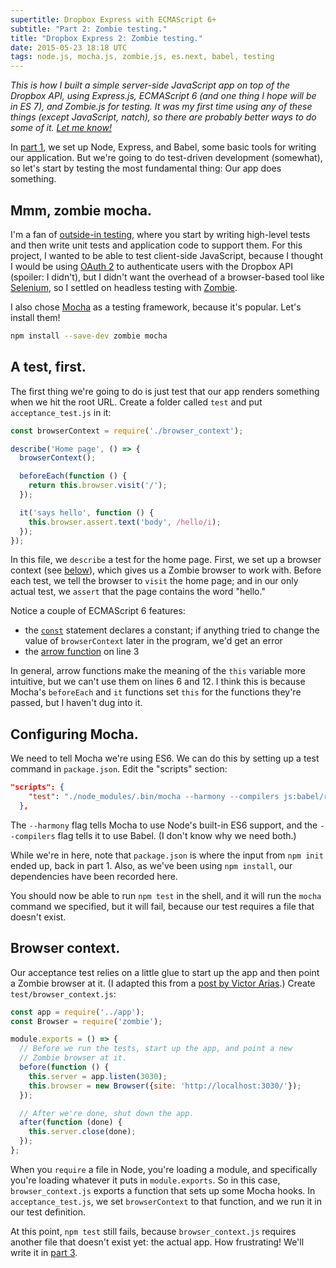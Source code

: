 ```yaml
---
supertitle: Dropbox Express with ECMAScript 6+
subtitle: "Part 2: Zombie testing."
title: "Dropbox Express 2: Zombie testing."
date: 2015-05-23 18:18 UTC
tags: node.js, mocha.js, zombie.js, es.next, babel, testing
---
```


*This is how I built a simple server-side JavaScript app on top of the
Dropbox API, using Express.js, ECMAScript 6 (and one thing I hope will
be in ES 7), and Zombie.js for testing. It was my first time using any
of these things (except JavaScript, natch), so there are probably
better ways to do some of it. [Let me know!][contact]*

In [part 1], we set up Node, Express, and Babel, some basic tools for
writing our application. But we're going to do test-driven development
(somewhat), so let's start by testing the most fundamental thing: Our
app does something. <!-- READMORE -->

## Mmm, zombie mocha.

I'm a fan of [outside-in testing], where you start by writing high-level
tests and then write unit tests and application code to support them.
For this project, I wanted to be able to test client-side JavaScript,
because I thought I would be using [OAuth 2][dropbox-oauth] to
authenticate users with the Dropbox API (spoiler: I didn't), but I
didn't want the overhead of a browser-based tool like [Selenium], so I
settled on headless testing with [Zombie]. 

I also chose [Mocha] as a testing framework, because it's popular. Let's
install them!

```bash
npm install --save-dev zombie mocha
```

## A test, first.

The first thing we're going to do is just test that our app renders
something when we hit the root URL. Create a folder called `test`
and put `acceptance_test.js` in it:
 
```javascript
const browserContext = require('./browser_context');

describe('Home page', () => {
  browserContext();

  beforeEach(function () {
    return this.browser.visit('/');
  });

  it('says hello', function () {
    this.browser.assert.text('body', /hello/i);
  });
});
```

In this file, we `describe` a test for the home page. First, we set up a
browser context (see [below](#browser-context)), which gives us a Zombie
browser to work with. Before each test, we tell the browser to `visit`
the home page; and in our only actual test, we `assert` that the page
contains the word "hello."

Notice a couple of ECMAScript 6 features:

  * the [`const`][const] statement declares a constant; if anything
    tried to change the value of `browserContext` later in the program,
    we'd get an error
  * the [arrow function][fat-arrow] on line 3

In general, arrow functions make the meaning of the `this` variable
more intuitive, but we can't use them on lines 6 and 12. I think this
is because Mocha's `beforeEach` and `it` functions set `this` for the
functions they're passed, but I haven't dug into it.

## Configuring Mocha.

We need to tell Mocha we're using ES6. We can do this by setting up
a test command in `package.json`. Edit the "scripts" section:
 
```json
"scripts": {
    "test": "./node_modules/.bin/mocha --harmony --compilers js:babel/register"
  },
```
 
The `--harmony` flag tells Mocha to use Node's built-in ES6 support, and
the `--compilers` flag tells it to use Babel. (I don't know why we need
both.)

While we're in here, note that `package.json` is where the input from
`npm init` ended up, back in part 1. Also, as we've been using `npm
install`, our dependencies have been recorded here.

You should now be able to run `npm test` in the shell, and it will
run the `mocha` command we specified, but it will fail, because our
test requires a file that doesn't exist.

## Browser context.

Our acceptance test relies on a little glue to start up the app and
then point a Zombie browser at it. (I adapted this from a [post by
Victor Arias][browsercontext].) Create `test/browser_context.js`:

```javascript
const app = require('../app');
const Browser = require('zombie');

module.exports = () => {
  // Before we run the tests, start up the app, and point a new
  // Zombie browser at it.
  before(function () {
    this.server = app.listen(3030);
    this.browser = new Browser({site: 'http://localhost:3030/'});
  });

  // After we're done, shut down the app.
  after(function (done) {
    this.server.close(done);
  });
};
```

When you `require` a file in Node, you're loading a module, and
specifically you're loading whatever it puts in `module.exports`. So
in this case, `browser_context.js` exports a function that sets up
some Mocha hooks. In `acceptance_test.js`, we set `browserContext` to
that function, and we run it in our test definition.
 
At this point, `npm test` still fails, because `browser_context.js`
requires another file that doesn't exist yet: the actual app. How
frustrating! We'll write it in [part 3].

[contact]: #comments
[part 1]: /2015/05/22/dropbox-express-with-ecmascript-6.html
[outside-in testing]: https://robots.thoughtbot.com/testing-from-the-outsidein
[zombie]: http://zombie.js.org/
[dropbox-oauth]: https://www.dropbox.com/developers/reference/oauthguide
[selenium]: http://www.seleniumhq.org/
[mocha]: http://mochajs.org/
[const]: http://es6-features.org/#Constants
[fat-arrow]: http://es6-features.org/#StatementBodies
[browsercontext]: http://victorarias.com.br/2014/08/24/end-to-end-testing-with-node-js.html
[part 3]: /2015/05/24/dropbox-express-3-simplest-app.html